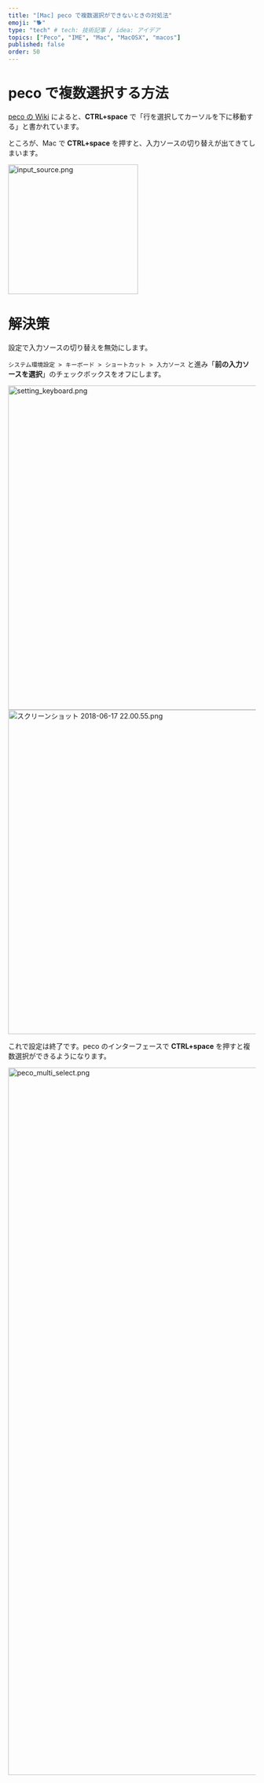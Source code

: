 ```yaml
---
title: "[Mac] peco で複数選択ができないときの対処法"
emoji: "🐕"
type: "tech" # tech: 技術記事 / idea: アイデア
topics: ["Peco", "IME", "Mac", "MacOSX", "macos"]
published: false
order: 50
---
```


# peco で複数選択する方法
[peco の Wiki](https://github.com/peco/peco/wiki/Keyboard-Shortcuts#selection-shortcuts) によると、**CTRL+space** で「行を選択してカーソルを下に移動する」と書かれています。

ところが、Mac で **CTRL+space** を押すと、入力ソースの切り替えが出てきてしまいます。

<img width="264" alt="input_source.png" src="https://qiita-image-store.s3.amazonaws.com/0/113895/ecececc7-97b4-1e53-44cb-b5ed002a9a50.png">

# 解決策
設定で入力ソースの切り替えを無効にします。

`システム環境設定 > キーボード > ショートカット > 入力ソース` と進み「**前の入力ソースを選択**」のチェックボックスをオフにします。

<img width="660" alt="setting_keyboard.png" src="https://qiita-image-store.s3.amazonaws.com/0/113895/a75901f9-b787-be11-f6bd-9c7cbea8c563.png">

<img width="660" alt="スクリーンショット 2018-06-17 22.00.55.png" src="https://qiita-image-store.s3.amazonaws.com/0/113895/e3ef3d79-ba0e-26d4-0b60-9a5f97f0d8ef.png">

これで設定は終了です。peco のインターフェースで **CTRL+space** を押すと複数選択ができるようになります。

<img width="1440" alt="peco_multi_select.png" src="https://qiita-image-store.s3.amazonaws.com/0/113895/282ed271-5092-ca45-b305-bd2cbcf8613a.png">
